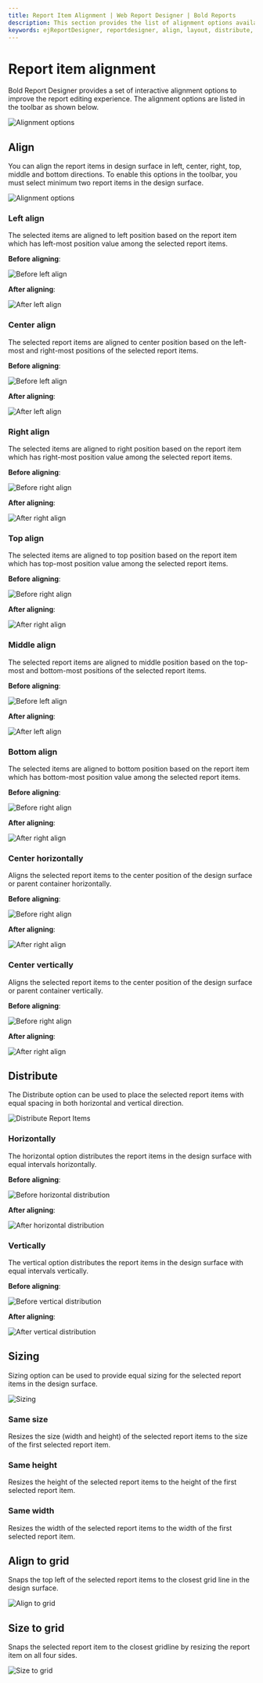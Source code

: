 ```yaml
---
title: Report Item Alignment | Web Report Designer | Bold Reports
description: This section provides the list of alignment options available in Bold Report Designer and its purpose.
keywords: ejReportDesigner, reportdesigner, align, layout, distribute, report items
---
```


# Report item alignment

Bold Report Designer provides a set of interactive alignment options to improve the report editing experience. The alignment options are listed in the toolbar as shown below.

![Alignment options](/static/assets/on-premise/images/report-designer/compose-report/design-surface/report-item-alignment/alignment-options.png)

## Align

You can align the report items in design surface in left, center, right,  top, middle and bottom directions. To enable this options in the toolbar, you must select minimum two report items in the design surface.

![Alignment options](/static/assets/on-premise/images/report-designer/compose-report/design-surface/report-item-alignment/align-options.png '#width=250px')

### Left align

The selected items are aligned to left position based on the report item which has left-most position value among the selected report items.

**Before aligning**:

![Before left align](/static/assets/on-premise/images/report-designer/compose-report/design-surface/report-item-alignment/before-left-align.png '#width=250px')

**After aligning**:

![After left align](/static/assets/on-premise/images/report-designer/compose-report/design-surface/report-item-alignment/after-left-align.png '#width=250px')

### Center align

The selected report items are aligned to center position based on the left-most and right-most positions of the selected report items.

**Before aligning**:

![Before left align](/static/assets/on-premise/images/report-designer/compose-report/design-surface/report-item-alignment/before-left-align.png '#width=250px')

**After aligning**:

![After left align](/static/assets/on-premise/images/report-designer/compose-report/design-surface/report-item-alignment/after-center-align.png '#width=250px')

### Right align

The selected items are aligned to right position based on the report item which has right-most position value among the selected report items.

**Before aligning**:

![Before right align](/static/assets/on-premise/images/report-designer/compose-report/design-surface/report-item-alignment/before-left-align.png '#width=250px')

**After aligning**:

![After right align](/static/assets/on-premise/images/report-designer/compose-report/design-surface/report-item-alignment/after-right-align.png '#width=250px')

### Top align

The selected items are aligned to top position based on the report item which has top-most position value among the selected report items.

**Before aligning**:

![Before right align](/static/assets/on-premise/images/report-designer/compose-report/design-surface/report-item-alignment/before-left-align.png '#width=250px')

**After aligning**:

![After right align](/static/assets/on-premise/images/report-designer/compose-report/design-surface/report-item-alignment/after-top-align.png '#width=250px')

### Middle align

The selected report items are aligned to middle position based on the top-most and bottom-most positions of the selected report items.

**Before aligning**:

![Before left align](/static/assets/on-premise/images/report-designer/compose-report/design-surface/report-item-alignment/before-left-align.png '#width=250px')

**After aligning**:

![After left align](/static/assets/on-premise/images/report-designer/compose-report/design-surface/report-item-alignment/after-middle-alignment.png '#width=250px')

### Bottom align

The selected items are aligned to bottom position based on the report item which has bottom-most position value among the selected report items.

**Before aligning**:

![Before right align](/static/assets/on-premise/images/report-designer/compose-report/design-surface/report-item-alignment/before-left-align.png '#width=250px')

**After aligning**:

![After right align](/static/assets/on-premise/images/report-designer/compose-report/design-surface/report-item-alignment/after-bottom-align.png '#width=250px')

### Center horizontally

Aligns the selected report items to the center position of the design surface or parent container horizontally.

**Before aligning**:

![Before right align](/static/assets/on-premise/images/report-designer/compose-report/design-surface/report-item-alignment/before-center-horizontal-align.png '#width=300px')

**After aligning**:

![After right align](/static/assets/on-premise/images/report-designer/compose-report/design-surface/report-item-alignment/after-center-horizontal-align.png '#width=300px')

### Center vertically

Aligns the selected report items to the center position of the design surface or parent container vertically.

**Before aligning**:

![Before right align](/static/assets/on-premise/images/report-designer/compose-report/design-surface/report-item-alignment/before-center-vertical-align.png '#width=300px')

**After aligning**:

![After right align](/static/assets/on-premise/images/report-designer/compose-report/design-surface/report-item-alignment/after-center-vertical-align.png '#width=300px')

## Distribute

The Distribute option can be used to place the selected report items with equal spacing in both horizontal and vertical direction.

![Distribute Report Items](/static/assets/on-premise/images/report-designer/compose-report/design-surface/report-item-alignment/distribution.png '#width=300px')

### Horizontally

The horizontal option distributes the report items in the design surface with equal intervals horizontally.

**Before aligning**:

![Before horizontal distribution](/static/assets/on-premise/images/report-designer/compose-report/design-surface/report-item-alignment/before-distribution.png '#width=300px')

**After aligning**:

![After horizontal distribution](/static/assets/on-premise/images/report-designer/compose-report/design-surface/report-item-alignment/after-horizontal-distribution.png '#width=300px')

### Vertically

The vertical option distributes the report items in the design surface with equal intervals vertically.

**Before aligning**:

![Before vertical distribution](/static/assets/on-premise/images/report-designer/compose-report/design-surface/report-item-alignment/before-vertical-distribution.png '#width=300px')

**After aligning**:

![After vertical distribution](/static/assets/on-premise/images/report-designer/compose-report/design-surface/report-item-alignment/after-vertical-distribution.png '#width=300px')

## Sizing

Sizing option can be used to provide equal sizing for the selected report items in the design surface.

![Sizing](/static/assets/on-premise/images/report-designer/compose-report/design-surface/report-item-alignment/sizing-report-item.png '#width=300px')

### Same size

Resizes the size (width and height) of the selected report items to the size of the first selected report item.

### Same height

Resizes the height of the selected report items to the height of the first selected report item.

### Same width

Resizes the width of the selected report items to the width of the first selected report item.

## Align to grid

Snaps the top left of the selected report items to the closest grid line in the design surface.

![Align to grid](/static/assets/on-premise/images/report-designer/compose-report/design-surface/report-item-alignment/align-to-grid.png '#width=250px')

## Size to grid

Snaps the selected report item to the closest gridline by resizing the report item on all four sides.

![Size to grid](/static/assets/on-premise/images/report-designer/compose-report/design-surface/report-item-alignment/size-to-grid.png '#width=250px')